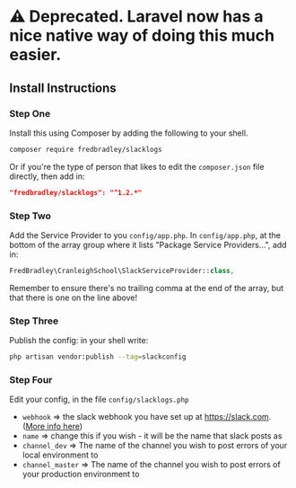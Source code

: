 # :warning: Deprecated. Laravel now has a nice native way of doing this much easier. 
## Install Instructions

### Step One
Install this using Composer by adding the following to your shell.
```sh
composer require fredbradley/slacklogs
```
Or if you're the type of person that likes to edit the `composer.json` file directly, then add in: 
```json
"fredbradley/slacklogs": "^1.2.*"
```

### Step Two
Add the Service Provider to you `config/app.php`.
In `config/app.php`, at the bottom of the array group where it lists "Package Service Providers...", add in:
```php
FredBradley\CranleighSchool\SlackServiceProvider::class,
```
Remember to ensure there's no trailing comma at the end of the array, but that there is one on the line above!

### Step Three
Publish the config:
in your shell write:
```sh
php artisan vendor:publish --tag=slackconfig
```
### Step Four
Edit your config, in the file `config/slacklogs.php`
 - `webhook` => the slack webhook you have set up at https://slack.com. ([More info here](https://www.programmableweb.com/news/how-to-integrate-webhooks-slack-api/how-to/2015/10/20))
 - `name` => change this if you wish - it will be the name that slack posts as
 - `channel_dev` => The name of the channel you wish to post errors of your local environment to
 - `channel_master` => The name of the channel you wish to post errors of your production environment to
 
 
